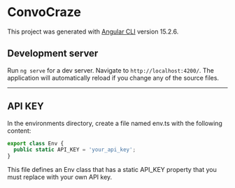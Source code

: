 # ConvoCraze

This project was generated with [Angular CLI](https://github.com/angular/angular-cli) version 15.2.6.

## Development server

Run `ng serve` for a dev server. Navigate to `http://localhost:4200/`. The application will automatically reload if you
change any of the source files.

***

## API KEY

In the environments directory, create a file named env.ts with the following content:

````ts
export class Env {
  public static API_KEY = 'your_api_key';
}
````

This file defines an Env class that has a static API_KEY property that you must replace with your own API key.
